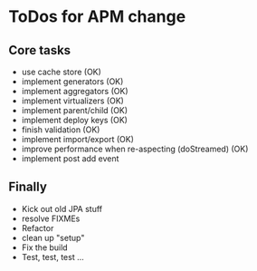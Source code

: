 # ToDos for APM change

## Core tasks

 * use cache store (OK)
 * implement generators (OK)
 * implement aggregators (OK)
 * implement virtualizers (OK)
 * implement parent/child (OK)
 * implement deploy keys (OK)
 * finish validation (OK)
 * implement import/export (OK)
 * improve performance when re-aspecting (doStreamed) (OK)
 * implement post add event

## Finally

 * Kick out old JPA stuff
 * resolve FIXMEs
 * Refactor
 * clean up "setup"
 * Fix the build
 * Test, test, test …